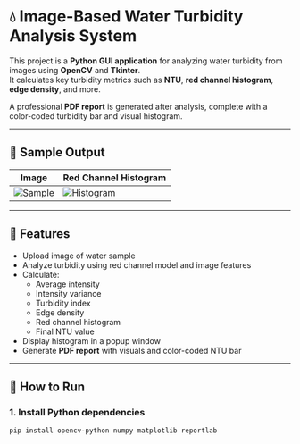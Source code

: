 # 💧 Image-Based Water Turbidity Analysis System

This project is a **Python GUI application** for analyzing water turbidity from images using **OpenCV** and **Tkinter**.  
It calculates key turbidity metrics such as **NTU**, **red channel histogram**, **edge density**, and more.

A professional **PDF report** is generated after analysis, complete with a color-coded turbidity bar and visual histogram.

---

## 📸 Sample Output

| Image | Red Channel Histogram |
|-------|------------------------|
| ![Sample](assets/sample_water.jpg) | ![Histogram](assets/red_histogram_example.png) |

---

## 🧠 Features

- Upload image of water sample
- Analyze turbidity using red channel model and image features
- Calculate:
  - Average intensity
  - Intensity variance
  - Turbidity index
  - Edge density
  - Red channel histogram
  - Final NTU value
- Display histogram in a popup window
- Generate **PDF report** with visuals and color-coded NTU bar

---

## 🔧 How to Run

### 1. Install Python dependencies

```bash
pip install opencv-python numpy matplotlib reportlab
